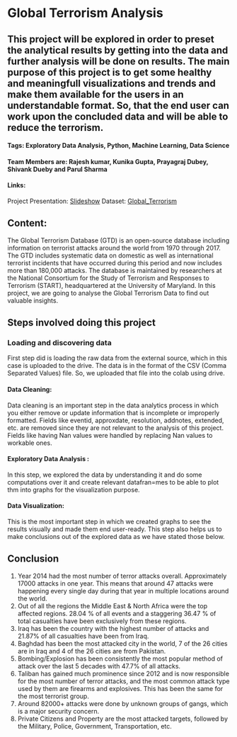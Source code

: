 # Global Terrorism Analysis
##   This project will be explored in order to preset the analytical results by getting into the data and further analysis will be done on results. The main purpose of this project is to get some healthy and meaningfull visualizations and trends and make them available for the users  in an understandable format. So, that the end user can work upon the concluded data and will be able to reduce the terrorism.

#### Tags: Exploratory Data Analysis, Python, Machine Learning, Data Science 

#### Team Members are: Rajesh kumar, Kunika Gupta, Prayagraj Dubey, Shivank Dueby and Parul Sharma

#### Links:  
Project Presentation: [Slideshow](https://docs.google.com/presentation/d/10LybQLwrtEitZHGzB57hcOV9-ynhtoTBfx4cR-1XwD4/edit?usp=sharing)
Dataset: [Global_Terrorism](https://drive.google.com/file/d/1XJL7kRPTzH2vPX1Ye4pbQONTXPDdrUbG/view?usp=sharing)

## Content:
The Global Terrorism Database (GTD) is an open-source database including information on terrorist attacks around the world from 1970 through 2017. The GTD includes systematic data on domestic as well as international terrorist incidents that have occurred during this period and now includes more than 180,000 attacks. The database is maintained by researchers at the National Consortium for the Study of Terrorism and Responses to Terrorism (START), headquartered at the University of Maryland. In this project, we are going to analyse the Global Terrorism Data to find out valuable insights.

<h2><b>Steps involved doing this project</b></h2>

<h3><b> Loading and discovering data </b></h3> First step did is loading the raw data from the external source, which in this case is uploaded to the drive. The data is in the format of the CSV (Comma Separated Values) file. So, we uploaded that file into the colab using drive.
<h4><b> Data Cleaning:</b></h4> Data cleaning is an important step in the data analytics process in which you either remove or update information that is incomplete or improperly formatted. Fields like eventid, approxdate, resolution, addnotes, extended, etc. are removed since they are not relevant to the analysis of this project. Fields like having Nan values were handled by replacing Nan values to workable ones. 
<h4><b> Exploratory Data Analysis :</b></h4> In this step, we explored the data by understanding it and do some computations over it and create relevant datafran=mes to be able to plot thm into graphs for the visualization purpose.
<h4><b>	Data Visualization:</b></h4> This is the most important step in which we created graphs to see the results visually and made them end user-ready. This step also helps us to make conclusions out of the explored data as we have stated those below.


## <b>Conclusion</b>
1. Year 2014 had the most number of terror attacks overall. Approximately 17000 attacks in one year. This means that around 47 attacks were happening every single day during that year in multiple locations around the world.
2. Out of all the regions the Middle East & North Africa were the top affected regions. 28.04 % of all events and a staggering 36.47 % of total casualties have been exclusively from these regions.
3. Iraq has been the country with the highest number of attacks and 21.87% of all casualties have been from Iraq.
4. Baghdad has been the most attacked city in the world, 7 of the 26 cities are in Iraq and 4 of the 26 cities are from Pakistan.
5. Bombing/Explosion has been consistently the most popular method of attack over the last 5 decades with 47.7% of all attacks.
6. Taliban has gained much prominence since 2012 and is now responsible for the most number of terror attacks, and the most common attack type used by them are firearms and explosives. This has been the same for the most terrorist group.
7. Around 82000+ attacks were done by unknown groups of gangs, which is a major security concern.
8. Private Citizens and Property are the most attacked targets, followed by the Military, Police, Government, Transportation, etc.
